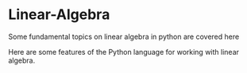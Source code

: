 # Linear-Algebra
Some fundamental topics on linear algebra in python are covered here

Here are some features of the Python language for working with linear algebra.
